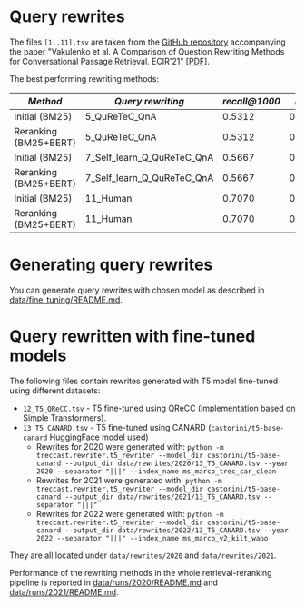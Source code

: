 # Query rewrites

The files `[1..11].tsv` are taken from the [GitHub repository](https://github.com/svakulenk0/cast_evaluation) accompanying the paper "Vakulenko et al. A Comparison of Question Rewriting Methods for Conversational Passage Retrieval. ECIR'21" [[PDF](https://arxiv.org/pdf/2101.07382.pdf)].

The best performing rewriting methods:

| *Method* | *Query rewriting* | *recall@1000* | *MAP* | *MRR* | *NDCG* | *NDCG@5* |
| -- | -- | -- | -- | -- | -- | -- |
| Initial (BM25) | 5_QuReTeC_QnA | 0.5312 | 0.0927 | 0.2621 | 0.3109 | 0.1703 |
| Reranking (BM25+BERT) | 5_QuReTeC_QnA | 0.5312 | 0.2084 | 0.4888 | 0.4233 | 0.3540 |
| Initial (BM25) | 7_Self_learn_Q_QuReTeC_QnA | 0.5667 | 0.0940 | 0.2567 | 0.3257 | 0.1669 |
| Reranking (BM25+BERT) | 7_Self_learn_Q_QuReTeC_QnA | 0.5667 | 0.2220 | 0.5128 | 0.4457 | 0.3625 |
| Initial (BM25) | 11_Human | 0.7070 | 0.1439 | 0.3777 | 0.4232 | 0.2431 |
| Reranking (BM25+BERT) | 11_Human | 0.7070 | 0.3269 | 0.6912 | 0.5830 | 0.5116 |

# Generating query rewrites

You can generate query rewrites with chosen model as described in [data/fine_tuning/README.md](../fine_tuning/README.md). 

# Query rewritten with fine-tuned models

The following files contain rewrites generated with T5 model fine-tuned using different datasets:
  * `12_T5_QReCC.tsv` - T5 fine-tuned using QReCC (implementation based on Simple Transformers).
  * `13_T5_CANARD.tsv` - T5 fine-tuned using CANARD (`castorini/t5-base-canard` HuggingFace model used)
    - Rewrites for 2020 were generated with:
    `python -m treccast.rewriter.t5_rewriter --model_dir castorini/t5-base-canard --output_dir data/rewrites/2020/13_T5_CANARD.tsv --year 2020 --separator "|||" --index_name ms_marco_trec_car_clean`
    - Rewrites for 2021 were generated with:
    `python -m treccast.rewriter.t5_rewriter --model_dir castorini/t5-base-canard --output_dir data/rewrites/2021/13_T5_CANARD.tsv --separator "|||"`
    - Rewrites for 2022 were generated with:
    `python -m treccast.rewriter.t5_rewriter --model_dir castorini/t5-base-canard --output_dir data/rewrites/2022/13_T5_CANARD.tsv --year 2022 --separator "|||" --index_name ms_marco_v2_kilt_wapo`

They are all located under `data/rewrites/2020` and `data/rewrites/2021`.

Performance of the rewriting methods in the whole retrieval-reranking pipeline is reported in [data/runs/2020/README.md](../runs/2020/README.md) and [data/runs/2021/README.md](../runs/2021/README.md).